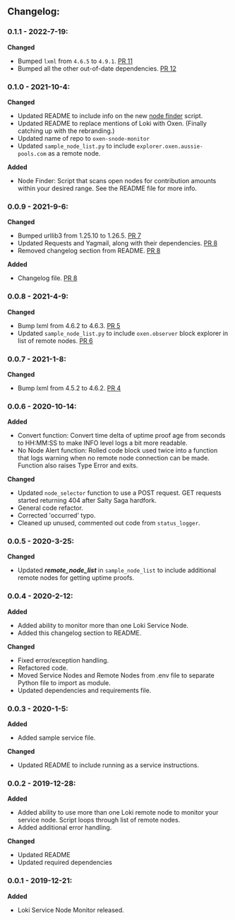 ## Changelog:

### 0.1.1 - 2022-7-19:

**Changed**
- Bumped `lxml` from `4.6.5` to `4.9.1`. [PR 11](https://github.com/crypto-ali/oxen-snode-monitor/pull/11)
- Bumped all the other out-of-date dependencies. [PR 12](https://github.com/crypto-ali/oxen-snode-monitor/pull/12)

### 0.1.0 - 2021-10-4:

**Changed**
- Updated README to include info on the new [node finder](node_finder.py) script.
- Updated README to replace mentions of Loki with Oxen. (Finally catching up with the rebranding.)
- Updated name of repo to `oxen-snode-monitor`
- Updated `sample_node_list.py` to include `explorer.oxen.aussie-pools.com` as a remote node.

**Added**
- Node Finder: Script that scans open nodes for contribution amounts within your desired range. See the README file for
more info.

### 0.0.9 - 2021-9-6:

**Changed**
- Bumped urllib3 from 1.25.10 to 1.26.5. [PR 7](https://github.com/crypto-ali/oxen-snode-monitor/pull/7)
- Updated Requests and Yagmail, along with their dependencies. [PR 8](https://github.com/crypto-ali/oxen-snode-monitor/pull/8)
- Removed changelog section from README. [PR 8](https://github.com/crypto-ali/oxen-snode-monitor/pull/8)

**Added**
- Changelog file. [PR 8](https://github.com/crypto-ali/oxen-snode-monitor/pull/8)

### 0.0.8 - 2021-4-9:

**Changed**
- Bump lxml from 4.6.2 to 4.6.3. [PR 5](https://github.com/crypto-ali/oxen-snode-monitor/pull/5)
- Updated `sample_node_list.py` to include `oxen.observer` block explorer in list of remote nodes. [PR 6](https://github.com/crypto-ali/oxen-snode-monitor/pull/6)

### 0.0.7 - 2021-1-8:

**Changed**
- Bump lxml from 4.5.2 to 4.6.2. [PR 4](https://github.com/crypto-ali/oxen-snode-monitor/pull/4)

### 0.0.6 - 2020-10-14:

**Added**
 - Convert function: Convert time delta of uptime proof age from seconds to HH:MM:SS to make INFO level logs a bit more readable.
 - No Node Alert function: Rolled code block used twice into a function that logs warning when no remote node connection can be made. Function also raises Type Error and exits.

**Changed**
 - Updated `node_selector` function to use a POST request. GET requests started returning 404 after Salty Saga hardfork.
 - General code refactor.
 - Corrected 'occurred' typo.  
 - Cleaned up unused, commented out code from `status_logger`.

### 0.0.5 - 2020-3-25:

**Changed**
 - Updated ***remote_node_list*** in `sample_node_list` to include additional remote nodes for getting uptime proofs.

### 0.0.4 - 2020-2-12:

**Added**
 - Added ability to monitor more than one Loki Service Node.
 - Added this changelog section to README.
 
**Changed** 
 - Fixed error/exception handling.
 - Refactored code.
 - Moved Service Nodes and Remote Nodes from .env file to separate Python file to import as module.
 - Updated dependencies and requirements file.


### 0.0.3 - 2020-1-5:

**Added**
 - Added sample service file.

**Changed**
 - Updated README to include running as a service instructions.


### 0.0.2 - 2019-12-28:

**Added**
 - Added ability to use more than one Loki remote node to monitor your service node. Script loops through list of remote nodes.
 - Added additional error handling.
 
**Changed**
 - Updated README
 - Updated required dependencies


### 0.0.1 - 2019-12-21:

**Added**
 - Loki Service Node Monitor released.